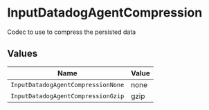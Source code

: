 # InputDatadogAgentCompression

Codec to use to compress the persisted data


## Values

| Name                               | Value                              |
| ---------------------------------- | ---------------------------------- |
| `InputDatadogAgentCompressionNone` | none                               |
| `InputDatadogAgentCompressionGzip` | gzip                               |